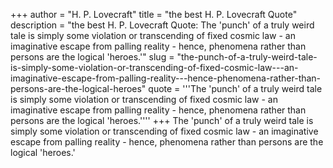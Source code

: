 +++
author = "H. P. Lovecraft"
title = "the best H. P. Lovecraft Quote"
description = "the best H. P. Lovecraft Quote: The 'punch' of a truly weird tale is simply some violation or transcending of fixed cosmic law - an imaginative escape from palling reality - hence, phenomena rather than persons are the logical 'heroes.'"
slug = "the-punch-of-a-truly-weird-tale-is-simply-some-violation-or-transcending-of-fixed-cosmic-law---an-imaginative-escape-from-palling-reality---hence-phenomena-rather-than-persons-are-the-logical-heroes"
quote = '''The 'punch' of a truly weird tale is simply some violation or transcending of fixed cosmic law - an imaginative escape from palling reality - hence, phenomena rather than persons are the logical 'heroes.''''
+++
The 'punch' of a truly weird tale is simply some violation or transcending of fixed cosmic law - an imaginative escape from palling reality - hence, phenomena rather than persons are the logical 'heroes.'

